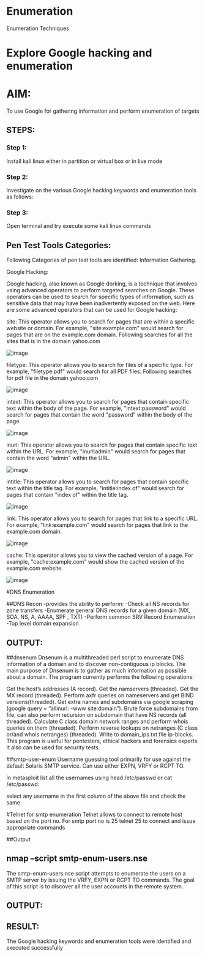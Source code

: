 # Enumeration
Enumeration Techniques

# Explore Google hacking and enumeration 

# AIM:

To use Google for gathering information and perform enumeration of targets

## STEPS:

### Step 1:

Install kali linux either in partition or virtual box or in live mode

### Step 2:

Investigate on the various Google hacking keywords and enumeration tools as follows:


### Step 3:
Open terminal and try execute some kali linux commands

## Pen Test Tools Categories:  

Following Categories of pen test tools are identified:
Information Gathering.

Google Hacking:

Google hacking, also known as Google dorking, is a technique that involves using advanced operators to perform targeted searches on Google. These operators can be used to search for specific types of information, such as sensitive data that may have been inadvertently exposed on the web. Here are some advanced operators that can be used for Google hacking:

site: This operator allows you to search for pages that are within a specific website or domain. For example, "site:example.com" would search for pages that are on the example.com domain.
Following searches for all the sites that is in the domain yahoo.com

![image](https://github.com/Kaviarasu510/Enumeration/assets/119392695/483aafbf-aa4a-4762-adff-0d1941040e85)


filetype: This operator allows you to search for files of a specific type. For example, "filetype:pdf" would search for all PDF files.
Following searches for pdf file in the domain yahoo.com

![image](https://github.com/Kaviarasu510/Enumeration/assets/119392695/965087e6-5d0a-48d3-970b-0840040e84e0)


intext: This operator allows you to search for pages that contain specific text within the body of the page. For example, "intext:password" would search for pages that contain the word "password" within the body of the page.

![image](https://github.com/Kaviarasu510/Enumeration/assets/119392695/341dabea-3877-4edf-b6f7-e568e38a607b)


inurl: This operator allows you to search for pages that contain specific text within the URL. For example, "inurl:admin" would search for pages that contain the word "admin" within the URL.

![image](https://github.com/Kaviarasu510/Enumeration/assets/119392695/f2ceb562-b4be-41de-b3fb-4380c4a10aa0)


intitle: This operator allows you to search for pages that contain specific text within the title tag. For example, "intitle:index of" would search for pages that contain "index of" within the title tag.

![image](https://github.com/Kaviarasu510/Enumeration/assets/119392695/947124ba-a4aa-4acb-a3df-7f43d6c54716)


link: This operator allows you to search for pages that link to a specific URL. For example, "link:example.com" would search for pages that link to the example.com domain.

![image](https://github.com/Kaviarasu510/Enumeration/assets/119392695/4a2140f2-2fca-4f89-bd4a-832ab31be876)


cache: This operator allows you to view the cached version of a page. For example, "cache:example.com" would show the cached version of the example.com website.

![image](https://github.com/Kaviarasu510/Enumeration/assets/119392695/c9c84b0d-d095-477a-b0a9-ee31e2f77706)

 
#DNS Enumeration


##DNS Recon
  -provides the ability to perform:
       -Check all NS records for zone transfers
       -Enumerate general DNS records for a given domain (MX, SOA, NS, A, AAAA, SPF , TXT)
       -Perform common SRV Record Enumeration
       -Top level domain expansion
## OUTPUT:







##dnsenum
Dnsenum is a multithreaded perl script to enumerate DNS information of a domain and to discover non-contiguous ip blocks. The main purpose of Dnsenum is to gather as much information as possible about a domain. The program currently performs the following operations:

Get the host’s addresses (A record).
Get the namservers (threaded).
Get the MX record (threaded).
Perform axfr queries on nameservers and get BIND versions(threaded).
Get extra names and subdomains via google scraping (google query = “allinurl: -www site:domain”).
Brute force subdomains from file, can also perform recursion on subdomain that have NS records (all threaded).
Calculate C class domain network ranges and perform whois queries on them (threaded).
Perform reverse lookups on netranges (C class or/and whois netranges) (threaded).
Write to domain_ips.txt file ip-blocks.
This program is useful for pentesters, ethical hackers and forensics experts. It also can be used for security tests.


##smtp-user-enum
Username guessing tool primarily for use against the default Solaris SMTP service. Can use either EXPN, VRFY or RCPT TO.


In metasploit list all the usernames using head /etc/passwd or cat /etc/passwd:

select any username in the first column of the above file and check the same


#Telnet for smtp enumeration
Telnet allows to connect to remote host based on the port no. For smtp port no is 25
telnet <host address> 25 to connect
and issue appropriate commands
  
 ##Output
  
  

## nmap –script smtp-enum-users.nse <hostname>

The smtp-enum-users.nse script attempts to enumerate the users on a SMTP server by issuing the VRFY, EXPN or RCPT TO commands. The goal of this script is to discover all the user accounts in the remote system.


## OUTPUT:


## RESULT:
The Google hacking keywords and enumeration tools were identified and executed successfully

